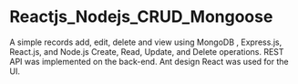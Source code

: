 # Reactjs_Nodejs_CRUD_Mongoose
A simple records add, edit, delete and view using MongoDB , Express.js, React.js, and Node.js Create, Read, Update, and Delete operations. REST API was implemented on the back-end. Ant design React was used for the UI.
